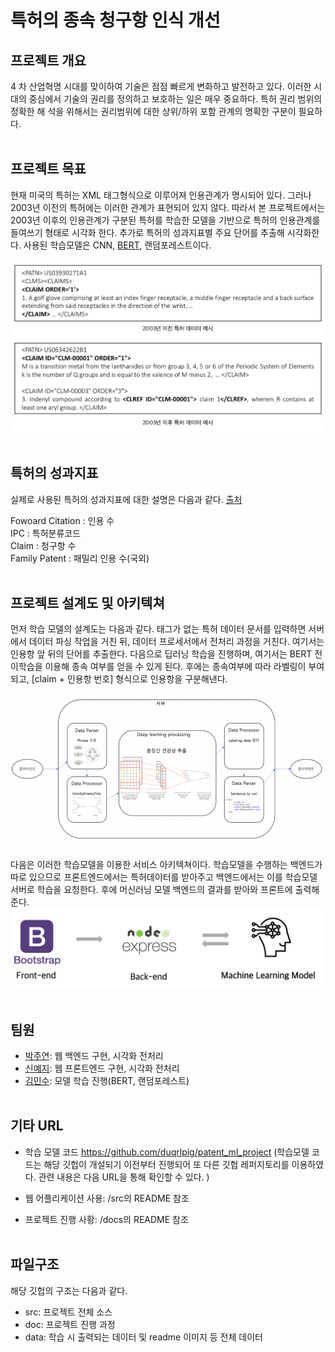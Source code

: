 
# 특허의 종속 청구항 인식 개선

## 프로젝트 개요
4 차 산업혁명 시대를 맞이하여 기술은 점점 빠르게 변화하고 발전하고 있다. 이러한 시대의 중심에서 기술의 권리를 정의하고 보호하는 일은 매우 중요하다. 특허 권리 범위의 정확한 해 석을 위해서는 권리범위에 대한 상위/하위 포함 관계의 명확한 구분이 필요하다.<br><br>

## 프로젝트 목표
현재 미국의 특허는 XML 태그형식으로 이루어져 인용관계가 명시되어 있다. 그러나 2003년 이전의 특허에는 이러한 관계가 표현되어 있지 않다. 따라서 본 프로젝트에서는 2003년 이후의 인용관계가 구분된 특허를 학습한 모델을 기반으로 특허의 인용관계를 들여쓰기 형태로 시각화 한다. 추가로 특허의 성과지표별 주요 단어를 추출해 시각화한다. 사용된 학습모델은 CNN, [BERT](https://github.com/google-research/bert), 랜덤포레스트이다.<br><br> 
![problem](data/problem.png)<br><br>


## 특허의 성과지표
실제로 사용된 특허의 성과지표에 대한 설명은 다음과 같다. [출처](https://www.kipo.go.kr/kpo/MainApp)<br>

Fowoard Citation : 인용 수<br>
IPC : 특허분류코드<br>
Claim : 청구항 수<br>
Family Patent : 패밀리 인용 수(국외)<br><br>



## 프로젝트 설계도 및 아키텍쳐
먼저 학습 모델의 설계도는 다음과 같다. 태그가 없는 특허 데이터 문서를 입력하면 서버에서 데이터 파싱 작업을 거친 뒤, 데이터 프로세서에서 전처리 과정을 거친다. 여기서는 인용항 앞 뒤의 단어를 추출한다. 다음으로 딥러닝 학습을 진행하며, 여기서는 BERT 전이학습을 이용해 종속 여부를 얻을 수 있게 된다. 후에는 종속여부에 따라 라벨링이 부여되고, [claim + 인용항 번호] 형식으로 인용항을 구분해낸다. <br>
![architecture1](data/architecture1.png)<br>

다음은 이러한 학습모델을 이용한 서비스 아키텍쳐이다. 학습모델을 수행하는 백엔드가 따로 있으므로 프론트엔드에서는 특허데이터를 받아주고 백엔드에서는 이를 학습모델 서버로 학습을 요청한다. 후에 머신러닝 모델 백엔드의 결과를 받아와 프론트에 출력해준다. <br>
![architecture1](data/architecture2.png)<br><br>


## 팀원
- [박주연](https://github.com/ju-yeon): 웹 백엔드 구현,  시각화 전처리 
- [신예지](https://github.com/gjsld1): 웹 프론트엔드 구현, 시각화 전처리
- [김민수](https://github.com/duqrlpig): 모델 학습 진행(BERT, 랜덤포레스트)<br><br>

## 기타 URL
* 학습 모델 코드 <https://github.com/duqrlpig/patent_ml_project>
(학습모델 코드는 해당 깃헙이 개설되기 이전부터 진행되어 또 다른 깃헙 레퍼지토리를 이용하였다. 관련 내용은 다음 URL을 통해 확인할 수 있다. )

* 웹 어플리케이션 사용: /src의 README 참조
* 프로젝트 진행 사황: /docs의 README 참조 <br><br>

## 파일구조
해당 깃헙의 구조는 다음과 같다. 

- src: 프로젝트 전체 소스
- doc: 프로젝트 진행 과정
- data: 학습 시 출력되는 데이터 및 readme 이미지 등 전체 데이터<br><br>
